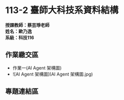 # 113-2 臺師大科技系資料結構  
__授課教師：蔡芸琤老師__    
__姓名：歐乃逸__    
__系級：科技116__
## 作業繳交區
* 作業一(AI Agent 架構圖)
* ![AI Agent 架構圖](AI Agent 架構圖.jpg)
## 專題連結區
